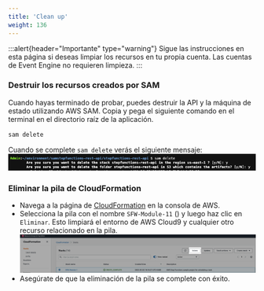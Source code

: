 ```yaml
---
title: 'Clean up'
weight: 136
---
```


:::alert{header="Importante" type="warning"}
Sigue las instrucciones en esta página si deseas limpiar los recursos en tu propia cuenta. Las cuentas de Event Engine no requieren limpieza.
:::

### Destruir los recursos creados por SAM

Cuando hayas terminado de probar, puedes destruir la API y la máquina de estado utilizando AWS SAM. Copia y pega el siguiente comando en el terminal en el directorio raíz de la aplicación.

```bash
sam delete
```

Cuando se complete `sam delete` verás el siguiente mensaje:
![SAM Delete](/static/img/module-11/sam-delete.png)

### Eliminar la pila de CloudFormation

- Navega a la página de [CloudFormation](https://console.aws.amazon.com/cloudformation/home) en la consola de AWS.
- Selecciona la pila con el nombre `SFW-Module-11` () y luego haz clic en `Eliminar`. Esto limpiará el entorno de AWS Cloud9 y cualquier otro recurso relacionado en la pila.
  ![CloudFormation delete](/static/img/setup/setup-cloudformation-delete.png)
- Asegúrate de que la eliminación de la pila se complete con éxito.
